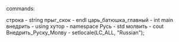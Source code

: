 commands:

строка               - string
прыг_скок            - endl
царь_батюшка_главный - int main
внедрить             - using
хутор                - namespace
Русь                 - std
молвить              - cout
Внедрить_Руску_Молву - setlocale(LC_ALL, "Russian");
